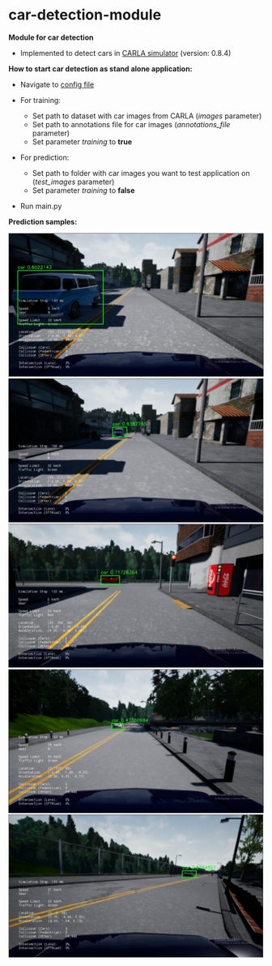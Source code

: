 # car-detection-module
**Module for car detection**

- Implemented to detect cars in [CARLA simulator](http://carla.org/) (version: 0.8.4)

**How to start car detection as stand alone application:**
- Navigate to [config file](https://github.com/affinis-lab/car-detection-module/blob/master/config.json)
- For training: 
  - Set path to dataset with car images from CARLA (_images_ parameter)
  - Set path to annotations file for car images (_annotations_file_ parameter)
  - Set parameter _training_ to **true**
- For prediction:
  - Set path to folder with car images you want to test application on (_test_images_ parameter) 
  - Set parameter _training_ to **false**
  
- Run main.py

**Prediction samples:**

![Screenshot 1](https://github.com/affinis-lab/car-detection-module/blob/master/images/car_image1.png)
![Screenshot 2](https://github.com/affinis-lab/car-detection-module/blob/master/images/car_image2.png)
![Screenshot 3](https://github.com/affinis-lab/car-detection-module/blob/master/images/car_image3.png)
![Screenshot 4](https://github.com/affinis-lab/car-detection-module/blob/master/images/car_image4.png)
![Screenshot 5](https://github.com/affinis-lab/car-detection-module/blob/master/images/car_image5.png)
